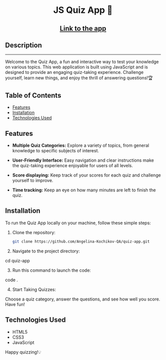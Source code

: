 <h1 align="center">JS Quiz App 🧩 </a> 
<h2 align="center"><a href="https://uncovered-typhoon-chanter.glitch.me/" target="_blank">Link to the app</a> 


## Description
<hr>

<p>Welcome to the Quiz App, a fun and interactive way to test your knowledge on various topics. This web application is built using JavaScript and is designed to provide an engaging quiz-taking experience. Challenge yourself, learn new things, and enjoy the thrill of answering questions!🏆</p>

## Table of Contents

- [Features](#features)
- [Installation](#installation)
- [Technologies Used](#technologies-used)


## Features

- **Multiple Quiz Categories:** Explore a variety of topics, from general knowledge to specific subjects of interest.

- **User-Friendly Interface:** Easy navigation and clear instructions make the quiz-taking experience enjoyable for users of all levels.
  
- **Score displaying:** Keep track of your scores for each quiz and challenge yourself to improve.

- **Time tracking:** Keep an eye on how many minutes are left to finish the quiz.



## Installation

<p>To run the Quiz App locally on your machine, follow these simple steps:</p>

1. Clone the repository:

   ```bash
   git clone https://github.com/Angelina-Kochikov-QA/quiz-app.git

2. Navigate to the project directory:

cd quiz-app

3. Run this command to launch the code:
<p>code .</p>

4. Start Taking Quizzes:
<p>Choose a quiz category, answer the questions, and see how well you score. Have fun!</p>

## Technologies Used

<ul>
   <li>HTML5</li>
   <li>CSS3</li>
   <li>JavaScript</li>
</ul>

Happy quizzing!💡






